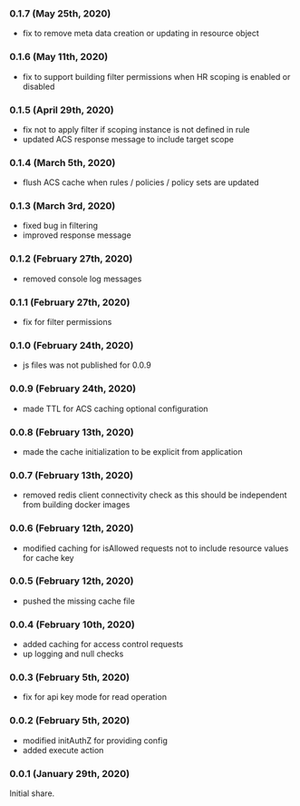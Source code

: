 ### 0.1.7 (May 25th, 2020)

- fix to remove meta data creation or updating in resource object

### 0.1.6 (May 11th, 2020)

- fix to support building filter permissions when HR scoping is enabled or disabled

### 0.1.5 (April 29th, 2020)

- fix not to apply filter if scoping instance is not defined in rule
- updated ACS response message to include target scope

### 0.1.4 (March 5th, 2020)

- flush ACS cache when rules / policies / policy sets are updated

### 0.1.3 (March 3rd, 2020)

- fixed bug in filtering
- improved response message

### 0.1.2 (February 27th, 2020)

- removed console log messages

### 0.1.1 (February 27th, 2020)

- fix for filter permissions

### 0.1.0 (February 24th, 2020)

- js files was not published for 0.0.9 

### 0.0.9 (February 24th, 2020)

- made TTL for ACS caching optional configuration

### 0.0.8 (February 13th, 2020)

- made the cache initialization to be explicit from application

### 0.0.7 (February 13th, 2020)

- removed redis client connectivity check as this should be independent from building docker images

### 0.0.6 (February 12th, 2020)

- modified caching for isAllowed requests not to include resource values for cache key

### 0.0.5 (February 12th, 2020)

- pushed the missing cache file

### 0.0.4 (February 10th, 2020)

- added caching for access control requests
- up logging and null checks

### 0.0.3 (February 5th, 2020)

- fix for api key mode for read operation

### 0.0.2 (February 5th, 2020)

- modified initAuthZ for providing config
- added execute action

### 0.0.1 (January 29th, 2020)

Initial share.
